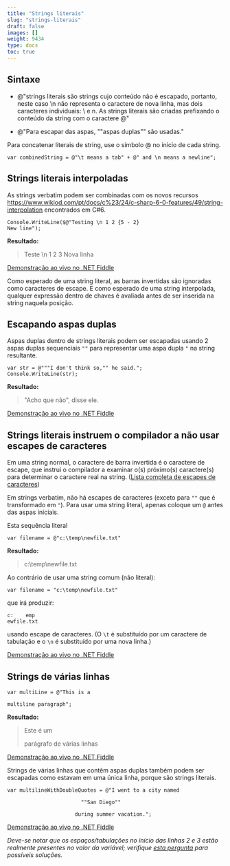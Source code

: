 ```yaml
---
title: "Strings literais"
slug: "strings-literais"
draft: false
images: []
weight: 9434
type: docs
toc: true
---
```


## Sintaxe
- @"strings literais são strings cujo conteúdo não é escapado, portanto, neste caso \n não representa o caractere de nova linha, mas dois caracteres individuais: \ e n. As strings literais são criadas prefixando o conteúdo da string com o caractere @"

- @"Para escapar das aspas, ""aspas duplas"" são usadas."

Para concatenar literais de string, use o símbolo @ no início de cada string.

    var combinedString = @"\t means a tab" + @" and \n means a newline";

## Strings literais interpoladas
As strings verbatim podem ser combinadas com os novos recursos https://www.wikiod.com/pt/docs/c%23/24/c-sharp-6-0-features/49/string-interpolation encontrados em C#6.

    Console.WriteLine($@"Testing \n 1 2 {5 - 2}
    New line");

**Resultado:**

> Teste \n 1 2 3
> Nova linha

[Demonstração ao vivo no .NET Fiddle](https://dotnetfiddle.net/cWyQE2)

Como esperado de uma string literal, as barras invertidas são ignoradas como caracteres de escape. E como esperado de uma string interpolada, qualquer expressão dentro de chaves é avaliada antes de ser inserida na string naquela posição.


## Escapando aspas duplas
Aspas duplas dentro de strings literais podem ser escapadas usando 2 aspas duplas sequenciais `""` para representar uma aspa dupla `"` na string resultante.

    var str = @"""I don't think so,"" he said.";
    Console.WriteLine(str);

**Resultado:**
>"Acho que não", disse ele.

[Demonstração ao vivo no .NET Fiddle](https://dotnetfiddle.net/c4OJoq)

## Strings literais instruem o compilador a não usar escapes de caracteres
Em uma string normal, o caractere de barra invertida é o caractere de escape, que instrui o compilador a examinar o(s) próximo(s) caractere(s) para determinar o caractere real na string. ([Lista completa de escapes de caracteres][1])

Em strings verbatim, não há escapes de caracteres (exceto para `""` que é transformado em `"`).
Para usar uma string literal, apenas coloque um `@` antes das aspas iniciais.

Esta sequência literal

    var filename = @"c:\temp\newfile.txt"

**Resultado:**

>c:\temp\newfile.txt

Ao contrário de usar uma string comum (não literal):

    var filename = "c:\temp\newfile.txt"

que irá produzir:

    c:    emp
    ewfile.txt

usando escape de caracteres. (O `\t` é substituído por um caractere de tabulação e o `\n` é substituído por uma nova linha.)

[Demonstração ao vivo no .NET Fiddle](https://dotnetfiddle.net/7kslXQ)






[1]: https://www.wikiod.com/pt/docs/c%23/39/string-escape-sequences#t=201607172257361795538&a=syntax

## Strings de várias linhas
    var multiLine = @"This is a 

    multiline paragraph";

**Resultado:**
>Este é um
>
>parágrafo de várias linhas

[Demonstração ao vivo no .NET Fiddle](https://dotnetfiddle.net/kfOUcH)

Strings de várias linhas que contêm aspas duplas também podem ser escapadas como estavam em uma única linha, porque são strings literais.
 
    var multilineWithDoubleQuotes = @"I went to a city named

                            ""San Diego""

                          during summer vacation.";

[Demonstração ao vivo no .NET Fiddle](https://dotnetfiddle.net/0hwJpf)

*Deve-se notar que os espaços/tabulações no início das linhas 2 e 3 estão realmente presentes no valor da variável; verifique [esta pergunta](http://stackoverflow.com/questions/7178136/multiline-formatting-for-verbatim-strings-in-c-sharp-prefix-with) para possíveis soluções.*


